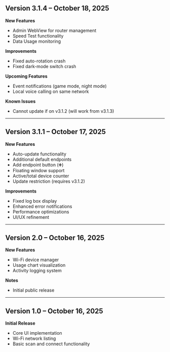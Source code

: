 ## Version 3.1.4 – October 18, 2025

**New Features**
- Admin WebView for router management
- Speed Test functionality
- Data Usage monitoring

**Improvements**
- Fixed auto-rotation crash
- Fixed dark-mode switch crash

**Upcoming Features**
- Event notifications (game mode, night mode)
- Local voice calling on same network

**Known Issues**
- Cannot update if on v3.1.2 (will work from v3.1.3)

---

## Version 3.1.1 – October 17, 2025

**New Features**
- Auto-update functionality
- Additional default endpoints
- Add endpoint button (➕)
- Floating window support
- Active/total device counter
- Update restriction (requires v3.1.2)

**Improvements**
- Fixed log box display
- Enhanced error notifications
- Performance optimizations
- UI/UX refinement

---

## Version 2.0 – October 16, 2025

**New Features**
- Wi-Fi device manager
- Usage chart visualization
- Activity logging system

**Notes**
- Initial public release

---

## Version 1.0 – October 16, 2025

**Initial Release**
- Core UI implementation
- Wi-Fi network listing
- Basic scan and connect functionality